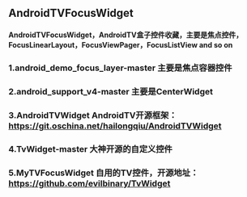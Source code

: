 ## AndroidTVFocusWidget
#### AndroidTVFocusWidget，AndroidTV盒子控件收藏，主要是焦点控件，FocusLinearLayout，FocusViewPager，FocusListView and so on

### 1.android_demo_focus_layer-master 主要是焦点容器控件
### 2.android_support_v4-master 主要是CenterWidget
### 3.AndroidTVWidget AndroidTV开源框架：https://git.oschina.net/hailongqiu/AndroidTVWidget
### 4.TvWidget-master 大神开源的自定义控件
### 5.MyTVFocusWidget 自用的TV控件，开源地址：https://github.com/evilbinary/TvWidget